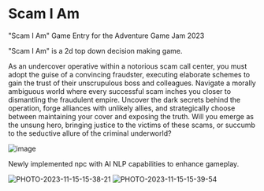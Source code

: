 # Scam I Am
"Scam I Am" Game Entry for the Adventure Game Jam 2023 

"Scam I Am" is a 2d top down decision making game.

As an undercover operative within a notorious scam call center, you must adopt the guise of a convincing fraudster, executing elaborate schemes to gain the trust of their unscrupulous boss and colleagues. Navigate a morally ambiguous world where every successful scam inches you closer to dismantling the fraudulent empire. Uncover the dark secrets behind the operation, forge alliances with unlikely allies, and strategically choose between maintaining your cover and exposing the truth. Will you emerge as the unsung hero, bringing justice to the victims of these scams, or succumb to the seductive allure of the criminal underworld?

![image](https://github.com/lusr18/GameJam2023/assets/67540142/b0a36228-7f32-4261-849a-4953e0c56124)

Newly implemented npc with AI NLP capabilities to enhance gameplay.

![PHOTO-2023-11-15-15-38-21](https://github.com/lusr18/GameJam2023/assets/67540142/8202a496-9eb8-4ef6-b9e2-fb94f926826b)
![PHOTO-2023-11-15-15-39-54](https://github.com/lusr18/GameJam2023/assets/67540142/d331f760-e5d4-4467-a094-fbd7f5d3a4b6)
